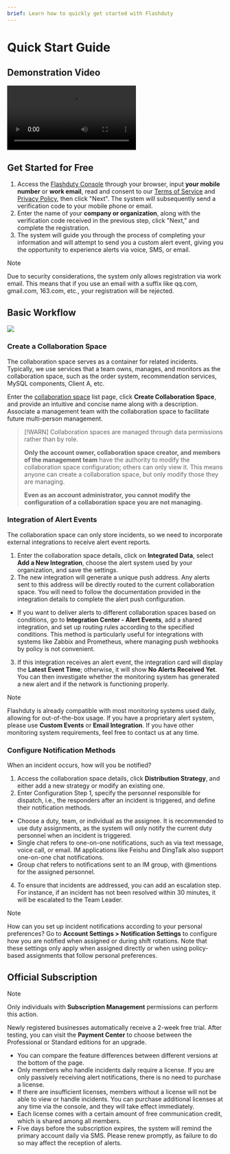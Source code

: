 ```yaml
---
brief: Learn how to quickly get started with Flashduty
---
```


# Quick Start Guide

## Demonstration Video

<video controls src="https://fcdoc.github.io/img/zh/flashduty/start/getting_started/1.mp4"></video>

## Get Started for Free

1. Access the [Flashduty Console](https://console.flashcat.cloud/) through your browser, input **your mobile number** or **work email**, read and consent to our [Terms of Service](/license/user) and [Privacy Policy](/license/privacy_policy), then click "Next". The system will subsequently send a verification code to your mobile phone or email.
2. Enter the name of your **company or organization**, along with the verification code received in the previous step, click "Next," and complete the registration.
3. The system will guide you through the process of completing your information and will attempt to send you a custom alert event, giving you the opportunity to experience alerts via voice, SMS, or email.

> [!NOTE]
> Due to security considerations, the system only allows registration via work email. This means that if you use an email with a suffix like qq.com, gmail.com, 163.com, etc., your registration will be rejected.

## Basic Workflow

![](https://fcdoc.github.io/img/zh/flashduty/start/getting_started/2.avif)

### Create a Collaboration Space

The collaboration space serves as a container for related incidents. Typically, we use services that a team owns, manages, and monitors as the collaboration space, such as the order system, recommendation services, MySQL components, Client A, etc.

Enter the [collaboration space](https://console.flashcat.cloud/channel) list page, click **Create Collaboration Space**, and provide an intuitive and concise name along with a description. Associate a management team with the collaboration space to facilitate future multi-person management.

> [!WARN]
> Collaboration spaces are managed through data permissions rather than by role.
>
> **Only the account owner, collaboration space creator, and members of the management team** have the authority to modify the collaboration space configuration; others can only view it. This means anyone can create a collaboration space, but only modify those they are managing.
>
> **Even as an account administrator, you cannot modify the configuration of a collaboration space you are not managing.**

### Integration of Alert Events

The collaboration space can only store incidents, so we need to incorporate external integrations to receive alert event reports.

1. Enter the collaboration space details, click on **Integrated Data**, select **Add a New Integration**, choose the alert system used by your organization, and save the settings.
2. The new integration will generate a unique push address. Any alerts sent to this address will be directly routed to the current collaboration space. You will need to follow the documentation provided in the integration details to complete the alert push configuration.

- If you want to deliver alerts to different collaboration spaces based on conditions, go to **Integration Center - Alert Events**, add a shared integration, and set up routing rules according to the specified conditions. This method is particularly useful for integrations with systems like Zabbix and Prometheus, where managing push webhooks by policy is not convenient.

3. If this integration receives an alert event, the integration card will display the **Latest Event Time**; otherwise, it will show **No Alerts Received Yet**. You can then investigate whether the monitoring system has generated a new alert and if the network is functioning properly.

> [!NOTE]
> Flashduty is already compatible with most monitoring systems used daily, allowing for out-of-the-box usage. If you have a proprietary alert system, please use **Custom Events** or **Email Integration**. If you have other monitoring system requirements, feel free to contact us at any time.

### Configure Notification Methods

When an incident occurs, how will you be notified?

1. Access the collaboration space details, click **Distribution Strategy**, and either add a new strategy or modify an existing one.
2. Enter Configuration Step 1, specify the personnel responsible for dispatch, i.e., the responders after an incident is triggered, and define their notification methods.
- Choose a duty, team, or individual as the assignee. It is recommended to use duty assignments, as the system will only notify the current duty personnel when an incident is triggered.
- Single chat refers to one-on-one notifications, such as via text message, voice call, or email. IM applications like Feishu and DingTalk also support one-on-one chat notifications.
- Group chat refers to notifications sent to an IM group, with @mentions for the assigned personnel.
4. To ensure that incidents are addressed, you can add an escalation step. For instance, if an incident has not been resolved within 30 minutes, it will be escalated to the Team Leader.

> [!NOTE]
> How can you set up incident notifications according to your personal preferences?
> Go to **Account Settings > Notification Settings** to configure how you are notified when assigned or during shift rotations. Note that these settings only apply when assigned directly or when using policy-based assignments that follow personal preferences.

## Official Subscription

> [!NOTE]
> Only individuals with **Subscription Management** permissions can perform this action.

Newly registered businesses automatically receive a 2-week free trial. After testing, you can visit the **Payment Center** to choose between the Professional or Standard editions for an upgrade.

- You can compare the feature differences between different versions at the bottom of the page.
- Only members who handle incidents daily require a license. If you are only passively receiving alert notifications, there is no need to purchase a license.
- If there are insufficient licenses, members without a license will not be able to view or handle incidents. You can purchase additional licenses at any time via the console, and they will take effect immediately.
- Each license comes with a certain amount of free communication credit, which is shared among all members.
- Five days before the subscription expires, the system will remind the primary account daily via SMS. Please renew promptly, as failure to do so may affect the reception of alerts.